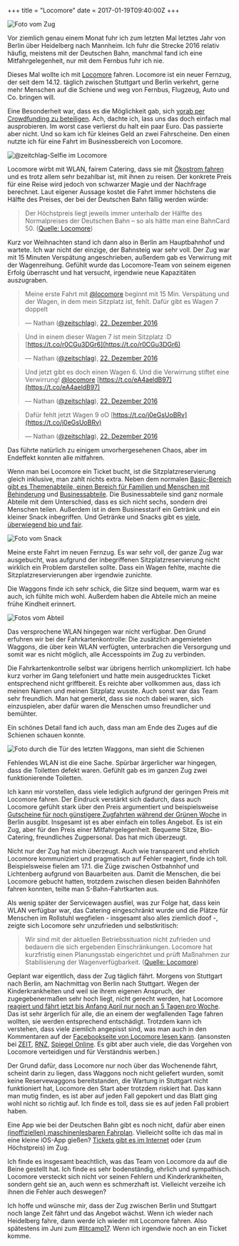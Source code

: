 +++
title = "Locomore"
date = 2017-01-19T09:40:00Z
+++


![Foto vom Zug](/img/IMG_119_Locomore_01.JPG)

Vor ziemlich genau einem Monat fuhr ich zum letzten Mal letztes Jahr von Berlin über Heidelberg nach Mannheim. Ich fuhr die Strecke 2016 relativ häufig, meistens mit der Deutschen Bahn, manchmal fand ich eine Mitfahrgelegenheit, nur mit dem Fernbus fuhr ich nie.

Dieses Mal wollte ich mit [Locomore](https://locomore.com/de/index.html) fahren. Locomore ist ein neuer Fernzug, der seit dem 14.12. täglich zwischen Stuttgart und Berlin verkehrt, gerne mehr Menschen auf die Schiene und weg von Fernbus, Flugzeug, Auto und Co. bringen will.

Eine Besonderheit war, dass es die Möglichkeit gab, sich [vorab per Crowdfunding zu beteiligen](https://www.startnext.com/locomore). Ach, dachte ich, lass uns das doch einfach mal ausprobieren. Im worst case verlierst du halt ein paar Euro. Das passierte aber nicht. Und so kam ich für kleines Geld an zwei Fahrscheine. Den einen nutzte ich für eine Fahrt im Businessbereich von Locomore.

![@zeitchlag-Selfie im Locomore](/img/IMG_120_Locomore_02.JPG)

Locomore wirbt mit WLAN, fairem Catering, dass sie mit [Ökostrom fahren](https://locomore.com/de/oekostrom/) und es trotz allem sehr bezahlbar ist, mit ihnen zu reisen. Der konkrete Preis für eine Reise wird jedoch von schwarzer Magie und der Nachfrage berechnet. Laut eigener Aussage kostet die Fahrt immer höchstens die Hälfte des Preises, der bei der Deutschen Bahn fällig werden würde:

> Der Höchstpreis liegt jeweils immer unterhalb der Hälfte des Normalpreises der Deutschen Bahn – so als hätte man eine BahnCard 50. ([Quelle: Locomore](https://locomore.com/de/faq/#preise))

Kurz vor Weihnachten stand ich dann also in Berlin am Hauptbahnhof und wartete. Ich war nicht der einzige, der Bahnsteig war sehr voll. Der Zug war mit 15 Minuten Verspätung angeschrieben, außerdem gab es Verwirrung mit der Wagenreihung. Gefühlt wurde das Locomore-Team von seinem eigenen Erfolg überrascht und hat versucht, irgendwie neue Kapazitäten auszugraben.

> Meine erste Fahrt mit [@locomore](https://twitter.com/locomore) beginnt mit 15 Min. Verspätung und der Wagen, in dem mein Sitzplatz ist, fehlt. Dafür gibt es Wagen 7 doppelt
>
> — Nathan ([@zeitschlag](https://twitter.com/zeitschlag/)), [22. Dezember 2016](https://twitter.com/zeitschlag/status/811933475863494656)

> Und in einem dieser Wagen 7 ist mein Sitzplatz :D [https://t.co/r0CGu3DGr6](https://t.co/r0CGu3DGr6)
>
> — Nathan ([@zeitschlag](https://twitter.com/zeitschlag/)), [22. Dezember 2016](https://twitter.com/zeitschlag/status/811934157190365184)

> Und jetzt gibt es doch einen Wagen 6. Und die Verwirrung stiftet eine Verwirrung! [@locomore](https://twitter.com/locomore) [https://t.co/eA4aeldB97](https://t.co/eA4aeldB97)
>
> — Nathan ([@zeitschlag](https://twitter.com/zeitschlag/)), [22. Dezember 2016](https://twitter.com/zeitschlag/status/811934592953438208)

> Dafür fehlt jetzt Wagen 9 oO [https://t.co/j0eGsUoBRv](https://t.co/j0eGsUoBRv)
>
> — Nathan ([@zeitschlag](https://twitter.com/zeitschlag/)), [22. Dezember 2016](https://twitter.com/zeitschlag/status/811934690353512448)

Das führte natürlich zu einigem unvorhergesehenen Chaos, aber im Endeffekt konnten alle mitfahren.

Wenn man bei Locomore ein Ticket bucht, ist die Sitzplatzreservierung gleich inklusive, man zahlt nichts extra. Neben dem normalen [Basic-Bereich gibt es Themenabteile, einen Bereich für Familien und Menschen mit Behinderung](https://locomore.com/de/basic/) und [Businessabteile](https://locomore.com/de/business/). Die Businessabteile sind ganz normale Abteile mit dem Unterschied, dass es sich nicht sechs, sondern drei Menschen teilen. Außerdem ist in dem Businesstarif ein Getränk und ein kleiner Snack inbegriffen. Und Getränke und Snacks gibt es [viele, überwiegend bio und fair](https://locomore.com/de/catering/).

![Foto vom Snack](/img/IMG_121_Locomore_03.JPG)

Meine erste Fahrt im neuen Fernzug. Es war sehr voll, der ganze Zug war ausgebucht, was aufgrund der inbegriffenen Sitzplatzreservierung nicht wirklich ein Problem darstellen sollte. Dass ein Wagen fehlte, machte die Sitzplatzreservierungen aber irgendwie zunichte.

Die Waggons finde ich sehr schick, die Sitze sind bequem, warm war es auch, ich fühlte mich wohl. Außerdem haben die Abteile mich an meine frühe Kindheit erinnert.

![Fotos vom Abteil](/img/IMG_122_Locomore_04.JPG)

Das versprochene WLAN hingegen war nicht verfügbar. Den Grund erfuhren wir bei der Fahrkartenkontrolle: Die zusätzlich angemieteten Waggons, die über kein WLAN verfügten, unterbrachen die Versorgung und somit war es nicht möglich, alle Accesspoints im Zug zu verbinden.

Die Fahrkartenkontrolle selbst war übrigens herrlich unkompliziert. Ich habe kurz vorher im Gang telefoniert und hatte mein ausgedrucktes Ticket entsprechend nicht griffbereit. Es reichte aber vollkommen aus, dass ich meinen Namen und meinen Sitzplatz wusste. Auch sonst war das Team sehr freundlich. Man hat gemerkt, dass sie noch dabei waren, sich einzuspielen, aber dafür waren die Menschen umso freundlicher und bemühter.

Ein schönes Detail fand ich auch, dass man am Ende des Zuges auf die Schienen schauen konnte.

![Foto durch die Tür des letzten Waggons, man sieht die Schienen](/img/IMG_123_Locomore_05.JPG)

Fehlendes WLAN ist die eine Sache. Spürbar ärgerlicher war hingegen, dass die Toiletten defekt waren. Gefühlt gab es im ganzen Zug zwei funktionierende Toiletten.

Ich kann mir vorstellen, dass viele lediglich aufgrund der geringen Preis mit Locomore fahren. Der Eindruck verstärkt sich dadurch, dass auch Locomore gefühlt stark über den Preis argumentiert und beispielsweise [Gutscheine für noch günstigere Zugfahrten während der Grünen Woche](https://locomore.com/de/aktuelles/2017-01-11/) in Berlin ausgibt. Insgesamt ist es aber einfach ein tolles Angebot. Es ist ein Zug, aber für den Preis einer Mitfahrgelegenheit. Bequeme Sitze, Bio-Catering, freundliches Zugpersonal. Das hat mich überzeugt.

Nicht nur der Zug hat mich überzeugt. Auch wie transparent und ehrlich Locomore kommuniziert und pragmatisch auf Fehler reagiert, finde ich toll. Beispielsweise fielen am 17.1. die Züge zwischen Ostbahnhof und Lichtenberg aufgrund von Bauarbeiten aus. Damit die Menschen, die bei Locomore gebucht hatten, trotzdem zwischen diesen beiden Bahnhöfen fahren konnten, teilte man S-Bahn-Fahrtkarten aus.

Als wenig später der Servicewagen ausfiel, was zur Folge hat, dass kein WLAN verfügbar war, das Catering eingeschränkt wurde und die Plätze für Menschen im Rollstuhl wegfielen - insgesamt also alles ziemlich doof -, zeigte sich Locomore sehr unzufrieden und selbstkritisch:

> Wir sind mit der aktuellen Betriebssituation nicht zufrieden und bedauern die sich ergebenden Einschränkungen. Locomore hat kurzfristig einen Planungsstab eingerichtet und prüft Maßnahmen zur Stabilisierung der Wagenverfügbarkeit. ([Quelle: Locomore](https://locomore.com/de/aktuelles/2017-01-14/))

Geplant war eigentlich, dass der Zug täglich fährt. Morgens von Stuttgart nach Berlin, am Nachmittag von Berlin nach Stuttgart. Wegen der Kinderkrankheiten und weil sie ihrem eigenen Anspruch, der zugegebenermaßen sehr hoch liegt, nicht gerecht werden, hat Locomore [reagiert und fährt jetzt bis Anfang April nur noch an 5 Tagen pro Woche](https://locomore.com/de/aktuelles/2017-01-17/). Das ist sehr ärgerlich für alle, die an einem der wegfallenden Tage fahren wollten, sie werden entsprechend entschädigt. Trotzdem kann ich verstehen, dass viele ziemlich angepisst sind, was man auch in den Kommentaren auf der [Facebookseite von Locomore lesen kann](https://www.facebook.com/locomore/posts/1692319161058624). (ansonsten bei [ZEIT](http://www.zeit.de/wirtschaft/unternehmen/2017-01/locomore-berlin-stuttgart-zug-wartung?page=3#comments), [RNZ](http://www.rnz.de/nachrichten/heidelberg_artikel,-Aerger-um-Locomore-Kaputte-Toiletten-schlechtes-Wlan-und-grosse-Verspaetungen-_arid,248937.html), [Spiegel Online](http://www.spiegel.de/reise/aktuell/pannenserie-neues-bahnunternehmen-locomore-faehrt-seltener-a-1130411.html). Es gibt aber auch viele, die das Vorgehen von Locomore verteidigen und für Verständnis werben.)

Der Grund dafür, dass Locomore nur noch über das Wochenende fährt, scheint darin zu liegen, dass Waggons noch nicht geliefert wurden, somit keine Reservewaggons bereitstanden, die Wartung in Stuttgart nicht funktioniert hat, Locomore den Start aber trotzdem riskiert hat. Das kann man mutig finden, es ist aber auf jeden Fall gepokert und das Blatt ging wohl nicht so richtig auf. Ich finde es toll, dass sie es auf jeden Fall probiert haben.

Eine App wie bei der Deutschen Bahn gibt es noch nicht, dafür aber einen [(inoffiziellen) maschinenlesbaren Fahrplan](https://github.com/robbi5/locomore-gtfs). Vielleicht sollte ich das mal in eine kleine iOS-App gießen? [Tickets gibt es im Internet](https://booking.locomore.com/) oder (zum Höchstpreis) im Zug.

Ich finde es insgesamt beachtlich, was das Team von Locomore da auf die Beine gestellt hat. Ich finde es sehr bodenständig, ehrlich und sympathisch. Locomore versteckt sich nicht vor seinen Fehlern und Kinderkrankheiten, sondern geht sie an, auch wenn es schmerzhaft ist. Vielleicht verzeihe ich ihnen die Fehler auch deswegen?

Ich hoffe und wünsche mir, dass der Zug zwischen Berlin und Stuttgart noch lange Zeit fährt und das Angebot wächst. Wenn ich wieder nach Heidelberg fahre, dann werde ich wieder mit Locomore fahren. Also spätestens im Juni zum [#litcamp17](http://literaturcamp-heidelberg.de). Wenn ich irgendwie noch an ein Ticket komme.